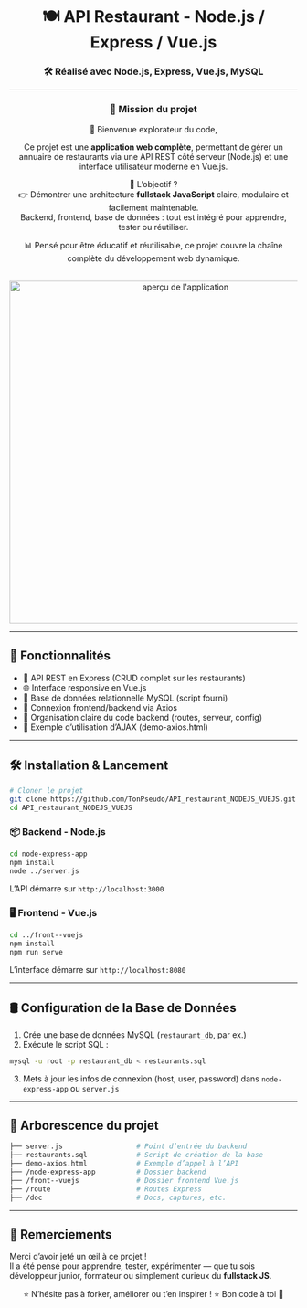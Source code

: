 <div align="center">

# 🍽️ API Restaurant - Node.js / Express / Vue.js

### 🛠️ Réalisé avec **Node.js**, **Express**, **Vue.js**, **MySQL**

---

### 💼 Mission du projet

👋 Bienvenue explorateur du code,

Ce projet est une **application web complète**, permettant de gérer un annuaire de restaurants via une API REST côté serveur (Node.js) et une interface utilisateur moderne en Vue.js.

🎯 L’objectif ?  
👉 Démontrer une architecture **fullstack JavaScript** claire, modulaire et facilement maintenable.  
Backend, frontend, base de données : tout est intégré pour apprendre, tester ou réutiliser.

📊 Pensé pour être éducatif et réutilisable, ce projet couvre la chaîne complète du développement web dynamique.

<br>

<img src="doc/preview.png" alt="aperçu de l'application" width="600"/>

</div>

---

## 🚀 Fonctionnalités

- 📡 API REST en Express (CRUD complet sur les restaurants)
- 🌐 Interface responsive en Vue.js
- 🧮 Base de données relationnelle MySQL (script fourni)
- 🔌 Connexion frontend/backend via Axios
- 🧰 Organisation claire du code backend (routes, serveur, config)
- 🧪 Exemple d’utilisation d’AJAX (demo-axios.html)

---

## 🛠️ Installation & Lancement

```bash
# Cloner le projet
git clone https://github.com/TonPseudo/API_restaurant_NODEJS_VUEJS.git
cd API_restaurant_NODEJS_VUEJS
```

### 📦 Backend - Node.js

```bash
cd node-express-app
npm install
node ../server.js
```

L’API démarre sur `http://localhost:3000`

### 🖥️ Frontend - Vue.js

```bash
cd ../front--vuejs
npm install
npm run serve
```

L’interface démarre sur `http://localhost:8080`

---

## 🛢️ Configuration de la Base de Données

1. Crée une base de données MySQL (`restaurant_db`, par ex.)
2. Exécute le script SQL :

```bash
mysql -u root -p restaurant_db < restaurants.sql
```

3. Mets à jour les infos de connexion (host, user, password) dans `node-express-app` ou `server.js`

---

## 📁 Arborescence du projet

```bash
├── server.js                  # Point d’entrée du backend
├── restaurants.sql            # Script de création de la base
├── demo-axios.html            # Exemple d’appel à l’API
├── /node-express-app          # Dossier backend
├── /front--vuejs              # Dossier frontend Vue.js
├── /route                     # Routes Express
├── /doc                       # Docs, captures, etc.
```

---

## 🙌 Remerciements

Merci d’avoir jeté un œil à ce projet !  
Il a été pensé pour apprendre, tester, expérimenter — que tu sois développeur junior, formateur ou simplement curieux du **fullstack JS**.

<div align="center">
⭐ N’hésite pas à forker, améliorer ou t’en inspirer ! ⭐  
Bon code à toi 🚀
</div>








